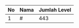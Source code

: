 | No | Nama            | Jumlah Level |
|----|-----------------|--------------|
| 1  | #    |    443        |
